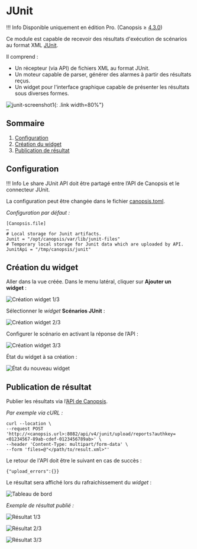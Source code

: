 # JUnit

!!! Info
    Disponible uniquement en édition Pro. (Canopsis ≥ [4.3.0](../../../../notes-de-version/4.3.0.md))

Ce module est capable de recevoir des résultats d'exécution de scénarios au format XML [JUnit](https://fr.wikipedia.org/wiki/JUnit).

Il comprend :

* Un récepteur (via API) de fichiers XML au format JUnit.
* Un moteur capable de parser, générer des alarmes à partir des résultats reçus.
* Un widget pour l'interface graphique capable de présenter les résultats sous diverses formes.

![junit-screenshot1](../../../../notes-de-version/img/4.3.0-junit-screenshot1.png){: .link width=80%"}

## Sommaire

1. [Configuration](#configuration)<br>
2. [Création du widget](#creation-du-widget)<br>
3. [Publication de résultat](#publication-de-resultat)<br>

## Configuration

!!! Info
    Le share JUnit API doit être partagé entre l’API de Canopsis et le connecteur JUnit.

La configuration peut être changée dans le fichier [canopsis.toml](../../../../guide-administration/administration-avancee/modification-canopsis-toml.md).

*Configuration par défaut :*
```
[Canopsis.file]
…
# Local storage for Junit artifacts.
Junit = "/opt/canopsis/var/lib/junit-files"
# Temporary local storage for Junit data which are uploaded by API.
JunitApi = "/tmp/canopsis/junit"
```

## Création du widget

Aller dans la vue créée. Dans le menu latéral, cliquer sur **Ajouter un widget** :

![Création widget 1/3](./img/widget1.png)

Sélectionner le *widget* **Scénarios JUnit** :

![Création widget 2/3](./img/widget2.png)

Configurer le scénario en activant la réponse de l’API :

![Création widget 3/3](./img/widget3.png)

État du widget à sa création :

![État du nouveau widget](./img/widget4.png)

## Publication de résultat

Publier les résultats via l’[API de Canopsis](https://doc.canopsis.net/guide-developpement/swagger/#/junit).

*Par exemple via cURL :*
```
curl --location \
--request POST 'http://<canopsis.url>:8082/api/v4/junit/upload/reports?authkey=<01234567-89ab-cdef-0123456789ab>' \
--header 'Content-Type: multipart/form-data' \
--form 'files=@"</path/to/result.xml>"'
```

Le retour de l'API doit être le suivant en cas de succès :
```
{"upload_errors":{}}
```

Le résultat sera affiché lors du rafraichissement du *widget* :

![Tableau de bord](./img/tableaudebord.png)

*Exemple de résultat publié :*

![Résultat 1/3](./img/resultat1.png)

![Résultat 2/3](./img/resultat2.png)

![Résultat 3/3](./img/resultat3.png)
